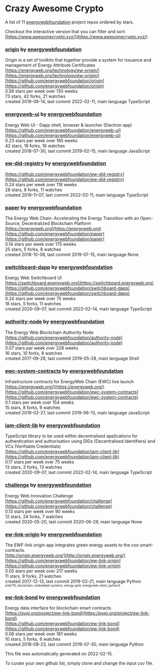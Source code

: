 # Crazy Awesome Crypto
A list of 11 [energywebfoundation](https://github.com/energywebfoundation) project repos ordered by stars.  

Checkout the interactive version that you can filter and sort: 
[https://www.awesomecrypto.xyz/](https://www.awesomecrypto.xyz/)  


### [origin](https://github.com/energywebfoundation/origin) by [energywebfoundation](https://github.com/energywebfoundation)  
Origin is a set of toolkits that together provide a system for issuance and management of Energy Attribute Certificates   
[https://energyweb.org/technology/ew-origin/](https://energyweb.org/technology/ew-origin/)  
[https://github.com/energywebfoundation/origin](https://github.com/energywebfoundation/origin)  
0.56 stars per week over 130 weeks  
73 stars, 42 forks, 21 watches  
created 2019-08-14, last commit 2022-02-11, main language TypeScript  


### [energyweb-ui](https://github.com/energywebfoundation/energyweb-ui) by [energywebfoundation](https://github.com/energywebfoundation)  
Energy Web UI - Dapp shell, browser & launcher (Electron app)  
[https://github.com/energywebfoundation/energyweb-ui](https://github.com/energywebfoundation/energyweb-ui)  
0.23 stars per week over 185 weeks  
42 stars, 16 forks, 16 watches  
created 2018-07-30, last commit 2019-02-15, main language JavaScript  


### [ew-did-registry](https://github.com/energywebfoundation/ew-did-registry) by [energywebfoundation](https://github.com/energywebfoundation)  
  
[https://github.com/energywebfoundation/ew-did-registry](https://github.com/energywebfoundation/ew-did-registry)  
0.24 stars per week over 118 weeks  
28 stars, 8 forks, 11 watches  
created 2019-11-07, last commit 2022-02-11, main language TypeScript  


### [paper](https://github.com/energywebfoundation/paper) by [energywebfoundation](https://github.com/energywebfoundation)  
The Energy Web Chain: Accelerating the Energy Transition with an Open-Source, Decentralized Blockchain Platform  
[https://energyweb.org](https://energyweb.org)  
[https://github.com/energywebfoundation/paper](https://github.com/energywebfoundation/paper)  
0.14 stars per week over 175 weeks  
25 stars, 5 forks, 8 watches  
created 2018-10-08, last commit 2019-07-15, main language None  


### [switchboard-dapp](https://github.com/energywebfoundation/switchboard-dapp) by [energywebfoundation](https://github.com/energywebfoundation)  
Energy Web Switchboard UI  
[https://switchboard.energyweb.org](https://switchboard.energyweb.org)  
[https://github.com/energywebfoundation/switchboard-dapp](https://github.com/energywebfoundation/switchboard-dapp)  
0.24 stars per week over 75 weeks  
18 stars, 5 forks, 11 watches  
created 2020-09-07, last commit 2022-02-14, main language TypeScript  


### [authority-node](https://github.com/energywebfoundation/authority-node) by [energywebfoundation](https://github.com/energywebfoundation)  
The Energy Web Blockchain Authority Node  
[https://github.com/energywebfoundation/authority-node](https://github.com/energywebfoundation/authority-node)  
0.07 stars per week over 228 weeks  
16 stars, 10 forks, 8 watches  
created 2017-09-28, last commit 2019-05-28, main language Shell  


### [ewc-system-contracts](https://github.com/energywebfoundation/ewc-system-contracts) by [energywebfoundation](https://github.com/energywebfoundation)  
Infrastructure contracts for EnergyWeb Chain (EWC) live launch  
[https://energyweb.org/](https://energyweb.org/)  
[https://github.com/energywebfoundation/ewc-system-contracts](https://github.com/energywebfoundation/ewc-system-contracts)  
0.1 stars per week over 154 weeks  
15 stars, 8 forks, 9 watches  
created 2019-02-27, last commit 2019-06-13, main language JavaScript  


### [iam-client-lib](https://github.com/energywebfoundation/iam-client-lib) by [energywebfoundation](https://github.com/energywebfoundation)  
TypeScript library to be used within decentralised applications for authentication and authorisation using DIDs (Decentralised Identifiers) and VCs (Verifiable Credentials)  
[https://github.com/energywebfoundation/iam-client-lib](https://github.com/energywebfoundation/iam-client-lib)  
0.17 stars per week over 75 weeks  
13 stars, 3 forks, 13 watches  
created 2020-09-07, last commit 2022-02-14, main language TypeScript  


### [challenge](https://github.com/energywebfoundation/challenge) by [energywebfoundation](https://github.com/energywebfoundation)  
Energy Web Innovation Challenge  
[https://github.com/energywebfoundation/challenge](https://github.com/energywebfoundation/challenge)  
0.13 stars per week over 90 weeks  
12 stars, 24 forks, 7 watches  
created 2020-05-20, last commit 2020-06-29, main language None  


### [ew-link-origin](https://github.com/energywebfoundation/ew-link-origin) by [energywebfoundation](https://github.com/energywebfoundation)  
The EWF-link origin app integrates green energy assets to the coo smart-contracts.  
[http://origin.energyweb.org/](http://origin.energyweb.org/)  
[https://github.com/energywebfoundation/ew-link-origin](https://github.com/energywebfoundation/ew-link-origin)  
0.05 stars per week over 217 weeks  
11 stars, 9 forks, 21 watches  
created 2017-12-13, last commit 2019-03-21, main language Python  
<sub><sup>artik710, blockchain, embedded-systems, energy-grid, energyweb-client, python3</sup></sub>


### [ew-link-bond](https://github.com/energywebfoundation/ew-link-bond) by [energywebfoundation](https://github.com/energywebfoundation)  
Energy data interface for blockchain smart contracts  
[https://pypi.org/project/ew-link-bond](https://pypi.org/project/ew-link-bond)  
[https://github.com/energywebfoundation/ew-link-bond](https://github.com/energywebfoundation/ew-link-bond)  
0.06 stars per week over 181 weeks  
10 stars, 5 forks, 6 watches  
created 2018-08-23, last commit 2019-07-30, main language Python  


This file was automatically generated on 2022-02-15.  

To curate your own github list, simply clone and change the input csv file.  